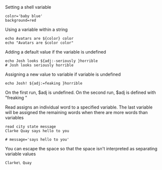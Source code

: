 Setting a shell variable
```
color='baby blue'
background=red
```

Using a variable within a string
```
echo Avatars are ${color} color
echo "Avatars are $color color"
```

Adding a default value if the variable is undefined
```
echo Josh looks ${adj:-seriously }horrible
# Josh looks seriously horrible
```

Assigning a new value to variable if variable is undefined
```
echo Josh! ${adj:=feaking }horrible
```
On the first run, $adj is undefined. On the second run, $adj is defined with "freaking "


Read assigns an individual word to a specified variable. 
The last variable will be assigned the remaining words when there are
more words than variables
```
read city state message
Clarke Quay says hello to you

# message='says hello to you'
```
You can escape the space so that the space isn't interpreted as separating variable values
```
Clarke\ Quay
```
